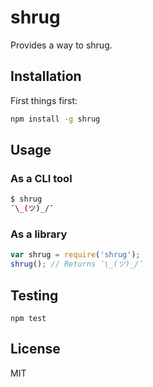 shrug
=====

Provides a way to shrug.

## Installation

First things first:
```bash
npm install -g shrug
```

## Usage

### As a CLI tool
```bash
$ shrug
¯\_(ツ)_/¯
```

### As a library
```js
var shrug = require('shrug');
shrug(); // Returns ¯\_(ツ)_/¯
```

## Testing
```$
npm test
```

## License
MIT

